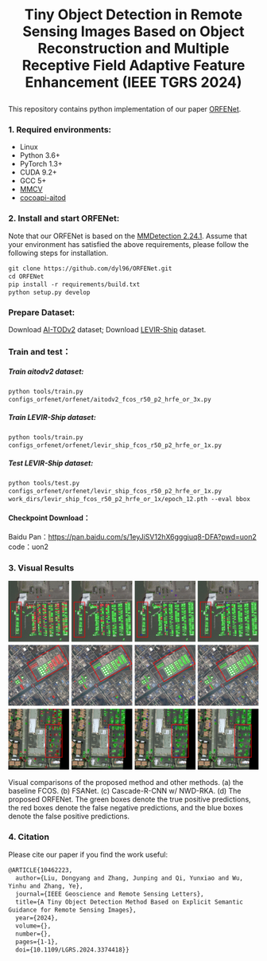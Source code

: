 # <p align=center> Tiny Object Detection in Remote Sensing Images Based on Object Reconstruction and Multiple Receptive Field Adaptive Feature Enhancement    (IEEE TGRS 2024) </p>

This repository contains python implementation of our paper [ORFENet](https://ieeexplore.ieee.org/document/10462223).

### 1. Required environments:
* Linux
* Python 3.6+
* PyTorch 1.3+
* CUDA 9.2+
* GCC 5+
* [MMCV](https://mmcv.readthedocs.io/en/latest/#installation)
* [cocoapi-aitod](https://github.com/jwwangchn/cocoapi-aitod)


### 2. Install and start ORFENet:

Note that our ORFENet is based on the [MMDetection 2.24.1](https://github.com/open-mmlab/mmdetection). Assume that your environment has satisfied the above requirements, please follow the following steps for installation.

```shell script
git clone https://github.com/dyl96/ORFENet.git
cd ORFENet
pip install -r requirements/build.txt
python setup.py develop
```
### Prepare Dataset:
Download [AI-TODv2](https://drive.google.com/drive/folders/1Er14atDO1cBraBD4DSFODZV1x7NHO_PY?usp=sharing) dataset; Download [LEVIR-Ship](https://github.com/WindVChen/LEVIR-Ship) dataset.

### Train and test：
##### Train aitodv2 dataset:
```
python tools/train.py configs_orfenet/orfenet/aitodv2_fcos_r50_p2_hrfe_or_3x.py
```
##### Train LEVIR-Ship dataset:
```
python tools/train.py configs_orfenet/orfenet/levir_ship_fcos_r50_p2_hrfe_or_1x.py
```
##### Test LEVIR-Ship dataset:
```
python tools/test.py configs_orfenet/orfenet/levir_ship_fcos_r50_p2_hrfe_or_1x.py work_dirs/levir_ship_fcos_r50_p2_hrfe_or_1x/epoch_12.pth --eval bbox
```
#### Checkpoint Download：
Baidu Pan：https://pan.baidu.com/s/1eyJiSV12hX6gggiuq8-DFA?pwd=uon2 
code：uon2 


### 3. Visual Results
<p align="center">
    <img src="assets/1.png"/> <br />
</p>
Visual comparisons of the proposed method and other methods. (a) the baseline FCOS. (b) FSANet. (c) Cascade-R-CNN w/ NWD-RKA. (d) The proposed ORFENet. The green boxes denote the true positive predictions, the red boxes denote the false negative predictions, and the blue boxes denote the false positive predictions.

### 4. Citation

Please cite our paper if you find the work useful:

    @ARTICLE{10462223,
      author={Liu, Dongyang and Zhang, Junping and Qi, Yunxiao and Wu, Yinhu and Zhang, Ye},
      journal={IEEE Geoscience and Remote Sensing Letters}, 
      title={A Tiny Object Detection Method Based on Explicit Semantic Guidance for Remote Sensing Images}, 
      year={2024},
      volume={},
      number={},
      pages={1-1},
      doi={10.1109/LGRS.2024.3374418}}

